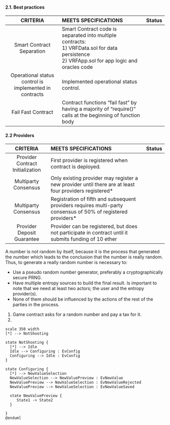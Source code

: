 
#### 2.1. Best practices

| CRITERIA | MEETS SPECIFICATIONS | Status |
|:-------:|:-------|:--------|
| Smart Contract Separation | Smart Contract code is separated into multiple contracts:<br> 1) VRFData.sol for data persistence <br> 2) VRFApp.sol for app logic and oracles code |  |
| Operational status control is implemented in contracts | Implemented operational status control. |  |
| Fail Fast Contract | Contract functions “fail fast” by having a majority of “require()” calls at the beginning of function body |  |

#### 2.2 Providers

| CRITERIA | MEETS SPECIFICATIONS | Status |
|:-------:|:-------|:--------|
| Provider Contract Initialization | First provider is registered when contract is deployed. |  |
| Multiparty Consensus | Only existing provider may register a new provider until there are at least four providers registered* |  |
| Multiparty Consensus | Registration of fifth and subsequent providers requires multi-party consensus of 50% of registered providers* |  |
| Provider Deposit Guarantee | Provider can be registered, but does not participate in contract until it submits funding of 10 ether |  |

A number is not random by itself, because it is the process that generated the number which leads to the conclusion that the number is really random. Thus, to generate a really random number is necessary to:
- Use a pseudo random number generator, preferably a cryptographically secure PRNG.
- Have multiple entropy sources to build the final result. Is important to note that we need at least two actors; the user and the entropy provider(s).
- None of them should be influenced by the actions of the rest of the parties in the process.



1. Game contract asks for a random number and pay a tax for  it.
2. 


```plantuml
scale 350 width
[*] --> NotShooting

state NotShooting {
  [*] --> Idle
  Idle --> Configuring : EvConfig
  Configuring --> Idle : EvConfig
}

state Configuring {
  [*] --> NewValueSelection
  NewValueSelection --> NewValuePreview : EvNewValue
  NewValuePreview --> NewValueSelection : EvNewValueRejected
  NewValuePreview --> NewValueSelection : EvNewValueSaved

  state NewValuePreview {
     State1 -> State2
  }

}
@enduml
```

